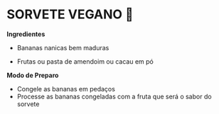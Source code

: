 # SORVETE VEGANO :ice_cream:

**Ingredientes**

- Bananas nanicas bem maduras

- Frutas ou pasta de amendoim ou cacau em pó



**Modo de Preparo**

- Congele as bananas em pedaços
- Processe as bananas congeladas com a fruta que será o sabor do sorvete

